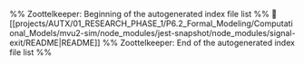 %% Zoottelkeeper: Beginning of the autogenerated index file list  %%
📄 [[projects/AUTX/01_RESEARCH_PHASE_1/P6.2_Formal_Modeling/Computational_Models/mvu2-sim/node_modules/jest-snapshot/node_modules/signal-exit/README|README]]
%% Zoottelkeeper: End of the autogenerated index file list  %%
